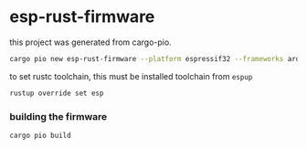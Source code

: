 # esp-rust-firmware

this project was generated from cargo-pio.
``` bash
cargo pio new esp-rust-firmware --platform espressif32 --frameworks arduino --board esp32-s3-devkitc-1
```

to set rustc toolchain, this must be installed toolchain from `espup`
``` bash
rustup override set esp
```

### building the firmware
``` bash
cargo pio build
```
